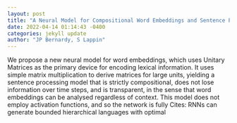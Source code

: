 ```yaml
--- 
layout: post 
title: "A Neural Model for Compositional Word Embeddings and Sentence Processing" 
date: 2022-04-14 01:14:43 -0400 
categories: jekyll update 
author: "JP Bernardy, S Lappin" 
--- 
```

We propose a new neural model for word embeddings, which uses Unitary Matrices as the primary device for encoding lexical information. It uses simple matrix multiplication to derive matrices for large units, yielding a sentence processing model that is strictly compositional, does not lose information over time steps, and is transparent, in the sense that word embeddings can be analysed regardless of context. This model does not employ activation functions, and so the network is fully Cites: RNNs can generate bounded hierarchical languages with optimal